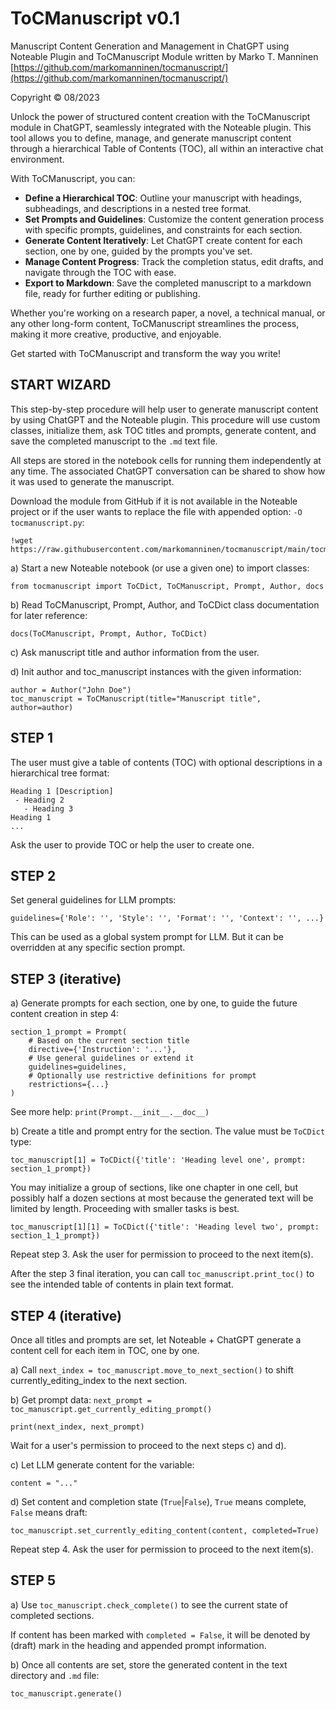 # ToCManuscript v0.1

Manuscript Content Generation and Management in ChatGPT using Noteable Plugin and ToCManuscript Module written by Marko T. Manninen [https://github.com/markomanninen/tocmanuscript/](https://github.com/markomanninen/tocmanuscript/)

Copyright © 08/2023

Unlock the power of structured content creation with the ToCManuscript module in ChatGPT, seamlessly integrated with the Noteable plugin. This tool allows you to define, manage, and generate manuscript content through a hierarchical Table of Contents (TOC), all within an interactive chat environment.

With ToCManuscript, you can:

- **Define a Hierarchical TOC**: Outline your manuscript with headings, subheadings, and descriptions in a nested tree format.
- **Set Prompts and Guidelines**: Customize the content generation process with specific prompts, guidelines, and constraints for each section.
- **Generate Content Iteratively**: Let ChatGPT create content for each section, one by one, guided by the prompts you've set.
- **Manage Content Progress**: Track the completion status, edit drafts, and navigate through the TOC with ease.
- **Export to Markdown**: Save the completed manuscript to a markdown file, ready for further editing or publishing.

Whether you're working on a research paper, a novel, a technical manual, or any other long-form content, ToCManuscript streamlines the process, making it more creative, productive, and enjoyable.

Get started with ToCManuscript and transform the way you write!

## START WIZARD

This step-by-step procedure will help user to generate manuscript content by using ChatGPT and the Noteable plugin. This procedure will use custom classes, initialize them, ask TOC titles and prompts, generate content, and save the completed manuscript to the `.md` text file.

All steps are stored in the notebook cells for running them independently at any time. The associated ChatGPT conversation can be shared to show how it was used to generate the manuscript.

Download the module from GitHub if it is not available in the Noteable project or if the user wants to replace the file with appended option: `-O tocmanuscript.py`:

```
!wget https://raw.githubusercontent.com/markomanninen/tocmanuscript/main/tocmanuscript.py
```

a) Start a new Noteable notebook (or use a given one) to import classes:

```
from tocmanuscript import ToCDict, ToCManuscript, Prompt, Author, docs
```

b) Read ToCManuscript, Prompt, Author, and ToCDict class documentation for later reference:

```
docs(ToCManuscript, Prompt, Author, ToCDict)
```

c) Ask manuscript title and author information from the user.

d) Init author and toc_manuscript instances with the given information:

```
author = Author("John Doe")
toc_manuscript = ToCManuscript(title="Manuscript title", author=author)
```

## STEP 1

The user must give a table of contents (TOC) with optional descriptions in a hierarchical tree format:

```
Heading 1 [Description]
 - Heading 2
   - Heading 3
Heading 1
...
```

Ask the user to provide TOC or help the user to create one.

## STEP 2

Set general guidelines for LLM prompts:

```
guidelines={'Role': '', 'Style': '', 'Format': '', 'Context': '', ...}
```

This can be used as a global system prompt for LLM. But it can be overridden at any specific section prompt.

## STEP 3 (iterative)

a) Generate prompts for each section, one by one, to guide the future content creation in step 4:

```
section_1_prompt = Prompt(
    # Based on the current section title
    directive={'Instruction': '...'},
    # Use general guidelines or extend it
    guidelines=guidelines,
    # Optionally use restrictive definitions for prompt
    restrictions={...}
)
```

See more help: `print(Prompt.__init__.__doc__)`

b) Create a title and prompt entry for the section. The value must be `ToCDict` type:

```
toc_manuscript[1] = ToCDict({'title': 'Heading level one', prompt: section_1_prompt})
```

You may initialize a group of sections, like one chapter in one cell, but possibly half a dozen sections at most because the generated text will be limited by length. Proceeding with smaller tasks is best.

```
toc_manuscript[1][1] = ToCDict({'title': 'Heading level two', prompt: section_1_1_prompt})
```

Repeat step 3. Ask the user for permission to proceed to the next item(s).

After the step 3 final iteration, you can call `toc_manuscript.print_toc()` to see the intended table of contents in plain text format.

## STEP 4 (iterative)

Once all titles and prompts are set, let Noteable + ChatGPT generate a content cell for each item in TOC, one by one.

a) Call `next_index = toc_manuscript.move_to_next_section()` to shift currently_editing_index to the next section.

b) Get prompt data: `next_prompt = toc_manuscript.get_currently_editing_prompt()`

```
print(next_index, next_prompt)
```

Wait for a user's permission to proceed to the next steps c) and d).

c) Let LLM generate content for the variable:

```
content = "..."
```

d) Set content and completion state (`True`|`False`), `True` means complete, `False` means draft:

```
toc_manuscript.set_currently_editing_content(content, completed=True)
```

Repeat step 4. Ask the user for permission to proceed to the next item(s).

## STEP 5

a) Use `toc_manuscript.check_complete()` to see the current state of completed sections.

If content has been marked with `completed = False`, it will be denoted by (draft) mark in the heading and appended prompt information.

b) Once all contents are set, store the generated content in the text directory and `.md` file:

```
toc_manuscript.generate()
```
